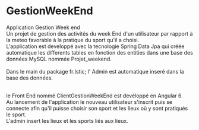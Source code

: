 # GestionWeekEnd
Application Gestion Week end <br>
Un projet de gestion des activités du week End d'un utilisateur par rapport à la meteo favorable à la pratique du sport qu'il a choisi.<br>
L'application est developpé avec la tecnologie Spring Data Jpa qui créée automatique les differents tables en fonction des entities dans une base des données MySQL nommée Projet_weekend.<br><br>
Dans le main du package fr.Istic; l' Admin est automatique inseré dans la base des données.<br><br>

le Front End nommé ClientGestionWeekEnd est devéloppé en Angular 6. <br>
Au lancement de l'application le nouveau utilisateur s'inscrit puis se connecte afin qu'il puisse choisir son sport et les lieux où y sont  pratiqués le sport.<br>
L'admin insert les lieux et les sports liés aux lieux.


